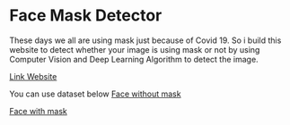 # Face Mask Detector
These days we all are using mask just because of Covid 19. So i build this website to detect whether your image is using mask or not by using Computer Vision and Deep Learning Algorithm to detect the image.

[Link Website](https://share.streamlit.io/lovelyoyrmia/face-with-mask-detector/app.py)

You can use dataset below
[Face without mask](https://drive.google.com/uc?id=1gjltyD_MnNWcnd56NnjUOizdi39CUEPF)

[Face with mask](https://drive.google.com/uc?id=17-FCstm8Fz3bDzFgTmOWHa_c39lTR_1P)
